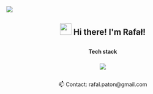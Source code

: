 <img src="200h.gif" />
<h2 align="center"><img src = "https://raw.githubusercontent.com/MartinHeinz/MartinHeinz/master/wave.gif" width = 30px> Hi there! I'm Rafał!</h2>

##

<p align="center"><b>Tech stack</b></p>

###

<p align="center">
  <a href="https://skillicons.dev">
    <img src="https://skillicons.dev/icons?i=java,angular,spring,docker,mysql,git,linux,html,css,maven" />
  </a>
</p>

##

<p align="center">
📫 Contact: rafal.paton@gmail.com<br>
</p>
